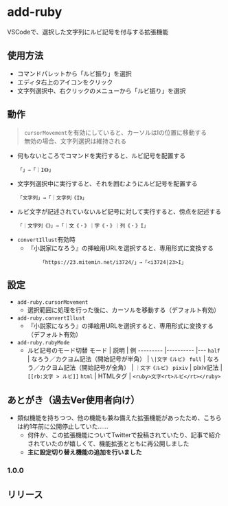 # add-ruby

VSCodeで、選択した文字列にルビ記号を付与する拡張機能

## 使用方法

- コマンドパレットから「ルビ振り」を選択
- エディタ右上のアイコンをクリック
- 文字列選択中、右クリックのメニューから「ルビ振り」を選択

## 動作
> `cursorMovement`を有効にしていると、カーソルはIの位置に移動する  
> 無効の場合、文字列選択は維持される
- 何もないところでコマンドを実行すると、ルビ記号を配置する
    ```
    「」→「｜I《》」
    ```
- 文字列選択中に実行すると、それを囲むようにルビ記号を配置する
    ```
    「文字列」→「｜文字列《I》」
    ```
- ルビ文字が記述されていないルビ記号に対して実行すると、傍点を記述する
    ```
    「｜文字列《》」→「｜文《・》｜字《・》｜列《・》I」
    ```
- `convertIllust`有効時
    - 『小説家になろう』の挿絵用URLを選択すると、専用形式に変換する
        ```
            「https://23.mitemin.net/i3724/」→「<i3724|23>I」
        ```

## 設定

- `add-ruby.cursorMovement`
    - 選択範囲に処理を行った後に、カーソルを移動する（デフォルト有効）
- `add-ruby.convertIllust`
    - 『小説家になろう』の挿絵用URLを選択すると、専用形式に変換する（デフォルト有効）
- `add-ruby.rubyMode`
    - ルビ記号のモード切替
        モード    | 説明 | 例
        ---------   |---------- |---
        `half`      | なろう／カクヨム記法（開始記号が半角）        | `\|文字《ルビ》`
        `full`      | なろう／カクヨム記法（開始記号が全角）      | `｜文字《ルビ》`
        `pixiv`     | pixiv記法       | `[[rb:文字 > ルビ]]`
        `html`      | HTMLタグ          | `<ruby>文字<rt>ルビ</rt></ruby>`

## あとがき（過去Ver使用者向け）
- 類似機能を持ちつつ、他の機能も兼ね備えた拡張機能があったため、こちらは約1年前に公開停止していた……
    - 何件か、この拡張機能についてTwitterで投稿されていたり、記事で紹介されていたのが嬉しくて、機能拡張とともに再公開しました
    - **主に設定切り替え機能の追加を行いました**

### 1.0.0

リリース
---
